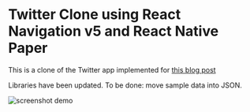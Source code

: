 # Twitter Clone using React Navigation v5 and React Native Paper 

This is a clone of the Twitter app implemented for 
[this blog post](https://reactnavigation.org/blog/2020/01/29/using-react-navigation-5-with-react-native-paper/)

Libraries have been updated. To be done: move sample data into JSON.

![screenshot demo](./assets/app.gif)

